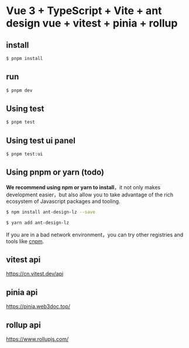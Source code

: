 # Vue 3 + TypeScript + Vite + ant design vue + vitest + pinia + rollup

## install

```bash
$ pnpm install
```
## run

```bash
$ pnpm dev
```

## Using test

```bash
$ pnpm test
```
## Using test ui panel

```bash
$ pnpm test:ui
```


## Using pnpm or yarn (todo)

**We recommend using npm or yarn to install**，it not only makes development easier，but also allow you to take advantage of the rich ecosystem of Javascript packages and tooling.

```bash
$ npm install ant-design-lz --save
```

```bash
$ yarn add ant-design-lz
```

If you are in a bad network environment，you can try other registries and tools like [cnpm](https://github.com/cnpm/cnpm).


## vitest api

https://cn.vitest.dev/api

## pinia api

https://pinia.web3doc.top/

## rollup api

https://www.rollupjs.com/